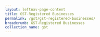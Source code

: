```yaml
---
layout: leftnav-page-content
title: GST-Registered Businesses
permalink: /gst/gst-registered-businesses/
breadcrumb: GST-Registered Businesses
collection_name: gst
---
```

